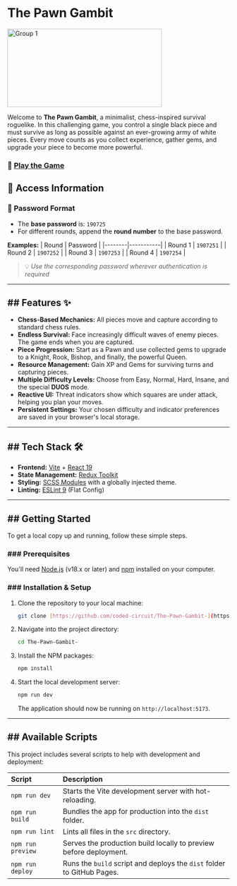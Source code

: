 # The Pawn Gambit

<img width="350" height="178" alt="Group 1" src="https://github.com/user-attachments/assets/d6b82ad3-c2bd-4119-8baa-06e5e888bbbe" />


Welcome to **The Pawn Gambit**, a minimalist, chess-inspired survival roguelike. In this challenging game, you control a single black piece and must survive as long as possible against an ever-growing army of white pieces. Every move counts as you collect experience, gather gems, and upgrade your piece to become more powerful.

### 🔴 [**Play the Game**](https://teal-faloodeh-39d1ab.netlify.app/)
## 🔐 Access Information
### 🧾 Password Format
- The **base password** is: `190725`
- For different rounds, append the **round number** to the base password.

**Examples:**
| Round | Password |
|--------|-----------|
| Round 1 | `1907251` |
| Round 2 | `1907252` |
| Round 3 | `1907253` |
| Round 4 | `1907254` |

> 💡 *Use the corresponding password wherever authentication is required*

---


## ## Features ✨

* **Chess-Based Mechanics:** All pieces move and capture according to standard chess rules.
* **Endless Survival:** Face increasingly difficult waves of enemy pieces. The game ends when you are captured.
* **Piece Progression:** Start as a Pawn and use collected gems to upgrade to a Knight, Rook, Bishop, and finally, the powerful Queen.
* **Resource Management:** Gain XP and Gems for surviving turns and capturing pieces.
* **Multiple Difficulty Levels:** Choose from Easy, Normal, Hard, Insane, and the special **DUOS** mode.
* **Reactive UI:** Threat indicators show which squares are under attack, helping you plan your moves.
* **Persistent Settings:** Your chosen difficulty and indicator preferences are saved in your browser's local storage.

---

## ## Tech Stack 🛠️

* **Frontend:** [Vite](https://vitejs.dev/) + [React 19](https://react.dev/)
* **State Management:** [Redux Toolkit](https://redux-toolkit.js.org/)
* **Styling:** [SCSS Modules](https://sass-lang.com/) with a globally injected theme.
* **Linting:** [ESLint 9](https://eslint.org/) (Flat Config)


---

## ## Getting Started

To get a local copy up and running, follow these simple steps.

### ### Prerequisites

You'll need [Node.js](https://nodejs.org/en/) (v18.x or later) and [npm](https://www.npmjs.com/) installed on your computer.

### ### Installation & Setup

1.  Clone the repository to your local machine:
    ```sh
    git clone [https://github.com/coded-circuit/The-Pawn-Gambit-](https://github.com/coded-circuit/The-Pawn-Gambit-)
    ```
2.  Navigate into the project directory:
    ```sh
    cd The-Pawn-Gambit-
    ```
3.  Install the NPM packages:
    ```sh
    npm install
    ```
4.  Start the local development server:
    ```sh
    npm run dev
    ```
    The application should now be running on `http://localhost:5173`.

---

## ## Available Scripts

This project includes several scripts to help with development and deployment:

| Script        | Description                                                              |
| :------------ | :----------------------------------------------------------------------- |
| `npm run dev` | Starts the Vite development server with hot-reloading.                   |
| `npm run build`   | Bundles the app for production into the `dist` folder.                 |
| `npm run lint`    | Lints all files in the `src` directory.                                |
| `npm run preview` | Serves the production build locally to preview before deployment.      |
| `npm run deploy`  | Runs the `build` script and deploys the `dist` folder to GitHub Pages. |
